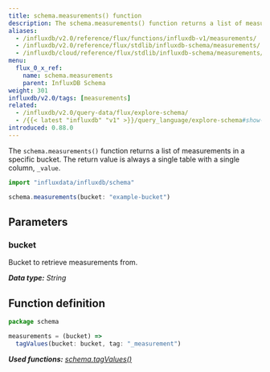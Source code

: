 ```yaml
---
title: schema.measurements() function
description: The schema.measurements() function returns a list of measurements in a specific bucket.
aliases:
  - /influxdb/v2.0/reference/flux/functions/influxdb-v1/measurements/
  - /influxdb/v2.0/reference/flux/stdlib/influxdb-schema/measurements/
  - /influxdb/cloud/reference/flux/stdlib/influxdb-schema/measurements/
menu:
  flux_0_x_ref:
    name: schema.measurements
    parent: InfluxDB Schema
weight: 301
influxdb/v2.0/tags: [measurements]
related:
  - /influxdb/v2.0/query-data/flux/explore-schema/
  - /{{< latest "influxdb" "v1" >}}/query_language/explore-schema#show-measurements, SHOW MEASUREMENTS in InfluxQL
introduced: 0.88.0
---
```


The `schema.measurements()` function returns a list of measurements in a specific bucket.
The return value is always a single table with a single column, `_value`.

```js
import "influxdata/influxdb/schema"

schema.measurements(bucket: "example-bucket")
```

## Parameters

### bucket
Bucket to retrieve measurements from.

_**Data type:** String_

## Function definition
```js
package schema

measurements = (bucket) =>
  tagValues(bucket: bucket, tag: "_measurement")
```

_**Used functions:**
[schema.tagValues()](/influxdb/v2.0/reference/flux/stdlib/influxdb-schema/tagvalues)_
